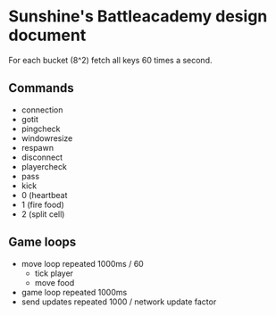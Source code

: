 # Sunshine's Battleacademy design document

For each bucket (8^2) fetch all keys 60 times a second.

## Commands

* connection
* gotit
* pingcheck
* windowresize
* respawn
* disconnect
* playercheck
* pass
* kick
* 0 (heartbeat
* 1 (fire food)
* 2 (split cell)

## Game loops

* move loop repeated 1000ms / 60
  - tick player
  - move food
* game loop repeated 1000ms
* send updates repeated 1000 / network update factor
